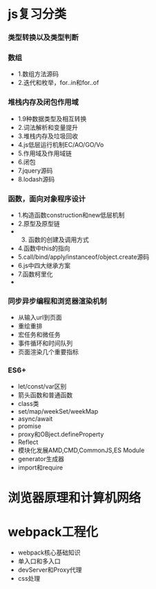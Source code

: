 # js复习分类
  ### 类型转换以及类型判断
  ### 数组
  - 1.数组方法源码
  - 2.迭代和枚举，for..in和for..of
  ### 堆栈内存及闭包作用域
  - 1.9种数据类型及相互转换
  - 2.词法解析和变量提升
  - 3.堆栈内存及垃圾回收
  - 4.js低层运行机制EC/AO/GO/Vo
  - 5.作用域及作用域链
  - 6.闭包
  - 7.jquery源码
  - 8.lodash源码
 ### 函数，面向对象程序设计
  - 1.构造函数construction和new低层机制
  - 2.原型及原型链
  - 3. 函数的创建及调用方式
  - 4.函数中this的指向
  - 5.call/bind/apply/instanceof/object.create源码
  - 6.js中四大继承方案
  - 7.函数柯里化
  - 
  ### 同步异步编程和浏览器渲染机制
  - 从输入url到页面
  - 重绘重排
  - 宏任务和微任务
  - 事件循环和时间队列
  - 页面渲染几个重要指标
 ### ES6+
  - let/const/var区别
  - 箭头函数和普通函数
  - class类
  - set/map/weekSet/weekMap
  - async/await
  - promise
  - proxy和OBject.defineProperty
  - Reflect
  - 模块化发展AMD,CMD,CommonJS,ES Module
  - generator生成器
  - import和require
# 浏览器原理和计算机网络
# webpack工程化
 - webpack核心基础知识
 - 单入口和多入口
 - devServer和Proxy代理
 - css处理